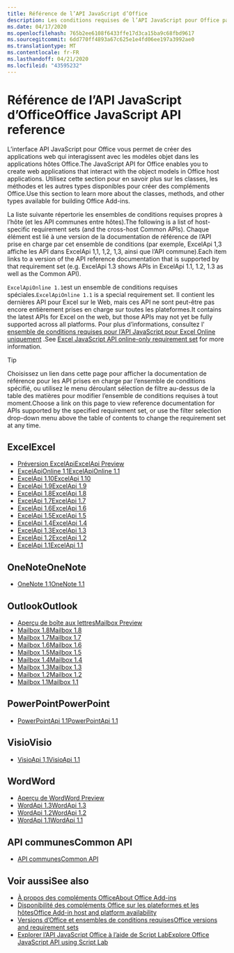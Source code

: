 ```yaml
---
title: Référence de l’API JavaScript d’Office
description: Les conditions requises de l’API JavaScript pour Office par hôte.
ms.date: 04/17/2020
ms.openlocfilehash: 765b2ee6108f6433ffe17d3ca15ba9c68fbd9617
ms.sourcegitcommit: 6dd770ff4893a67c625e1e4fd06ee197a3992ae0
ms.translationtype: MT
ms.contentlocale: fr-FR
ms.lasthandoff: 04/21/2020
ms.locfileid: "43595232"
---
```

# <a name="office-javascript-api-reference"></a><span data-ttu-id="3c10f-103">Référence de l’API JavaScript d’Office</span><span class="sxs-lookup"><span data-stu-id="3c10f-103">Office JavaScript API reference</span></span>

<span data-ttu-id="3c10f-104">L’interface API JavaScript pour Office vous permet de créer des applications web qui interagissent avec les modèles objet dans les applications hôtes Office.</span><span class="sxs-lookup"><span data-stu-id="3c10f-104">The JavaScript API for Office enables you to create web applications that interact with the object models in Office host applications.</span></span> <span data-ttu-id="3c10f-105">Utilisez cette section pour en savoir plus sur les classes, les méthodes et les autres types disponibles pour créer des compléments Office.</span><span class="sxs-lookup"><span data-stu-id="3c10f-105">Use this section to learn more about the classes, methods, and other types available for building Office Add-ins.</span></span>

<span data-ttu-id="3c10f-106">La liste suivante répertorie les ensembles de conditions requises propres à l’hôte (et les API communes entre hôtes).</span><span class="sxs-lookup"><span data-stu-id="3c10f-106">The following is a list of host-specific requirement sets (and the cross-host Common APIs).</span></span> <span data-ttu-id="3c10f-107">Chaque élément est lié à une version de la documentation de référence de l’API prise en charge par cet ensemble de conditions (par exemple, ExcelApi 1,3 affiche les API dans ExcelApi 1,1, 1,2, 1,3, ainsi que l’API commune).</span><span class="sxs-lookup"><span data-stu-id="3c10f-107">Each item links to a version of the API reference documentation that is supported by that requirement set (e.g. ExcelApi 1.3 shows APIs in ExcelApi 1.1, 1.2, 1.3 as well as the Common API).</span></span>

<span data-ttu-id="3c10f-108">`ExcelApiOnline 1.1`est un ensemble de conditions requises spéciales.</span><span class="sxs-lookup"><span data-stu-id="3c10f-108">`ExcelApiOnline 1.1` is a special requirement set.</span></span> <span data-ttu-id="3c10f-109">Il contient les dernières API pour Excel sur le Web, mais ces API ne sont peut-être pas encore entièrement prises en charge sur toutes les plateformes.</span><span class="sxs-lookup"><span data-stu-id="3c10f-109">It contains the latest APIs for Excel on the web, but those APIs may not yet be fully supported across all platforms.</span></span> <span data-ttu-id="3c10f-110">Pour plus d’informations, consultez l' [ensemble de conditions requises pour l’API JavaScript pour Excel Online uniquement](/office/dev/add-ins/reference/requirement-sets/excel-api-online-requirement-set) .</span><span class="sxs-lookup"><span data-stu-id="3c10f-110">See [Excel JavaScript API online-only requirement set](/office/dev/add-ins/reference/requirement-sets/excel-api-online-requirement-set) for more information.</span></span>

> [!TIP]
> <span data-ttu-id="3c10f-111">Choisissez un lien dans cette page pour afficher la documentation de référence pour les API prises en charge par l’ensemble de conditions spécifié, ou utilisez le menu déroulant sélection de filtre au-dessus de la table des matières pour modifier l’ensemble de conditions requises à tout moment.</span><span class="sxs-lookup"><span data-stu-id="3c10f-111">Choose a link on this page to view reference documentation for APIs supported by the specified requirement set, or use the filter selection drop-down menu above the table of contents to change the requirement set at any time.</span></span>

## <a name="excel"></a><span data-ttu-id="3c10f-112">Excel</span><span class="sxs-lookup"><span data-stu-id="3c10f-112">Excel</span></span>

- [<span data-ttu-id="3c10f-113">Préversion ExcelApi</span><span class="sxs-lookup"><span data-stu-id="3c10f-113">ExcelApi Preview</span></span>](/javascript/api/excel?view=excel-js-preview)
- [<span data-ttu-id="3c10f-114">ExcelApiOnline 1,1</span><span class="sxs-lookup"><span data-stu-id="3c10f-114">ExcelApiOnline 1.1</span></span>](/javascript/api/excel?view=excel-js-online)
- [<span data-ttu-id="3c10f-115">ExcelApi 1.10</span><span class="sxs-lookup"><span data-stu-id="3c10f-115">ExcelApi 1.10</span></span>](/javascript/api/excel?view=excel-js-1.10)
- [<span data-ttu-id="3c10f-116">ExcelApi 1.9</span><span class="sxs-lookup"><span data-stu-id="3c10f-116">ExcelApi 1.9</span></span>](/javascript/api/excel?view=excel-js-1.9)
- [<span data-ttu-id="3c10f-117">ExcelApi 1.8</span><span class="sxs-lookup"><span data-stu-id="3c10f-117">ExcelApi 1.8</span></span>](/javascript/api/excel?view=excel-js-1.8)
- [<span data-ttu-id="3c10f-118">ExcelApi 1.7</span><span class="sxs-lookup"><span data-stu-id="3c10f-118">ExcelApi 1.7</span></span>](/javascript/api/excel?view=excel-js-1.7)
- [<span data-ttu-id="3c10f-119">ExcelApi 1.6</span><span class="sxs-lookup"><span data-stu-id="3c10f-119">ExcelApi 1.6</span></span>](/javascript/api/excel?view=excel-js-1.6)
- [<span data-ttu-id="3c10f-120">ExcelApi 1.5</span><span class="sxs-lookup"><span data-stu-id="3c10f-120">ExcelApi 1.5</span></span>](/javascript/api/excel?view=excel-js-1.5)
- [<span data-ttu-id="3c10f-121">ExcelApi 1.4</span><span class="sxs-lookup"><span data-stu-id="3c10f-121">ExcelApi 1.4</span></span>](/javascript/api/excel?view=excel-js-1.4)
- [<span data-ttu-id="3c10f-122">ExcelApi 1.3</span><span class="sxs-lookup"><span data-stu-id="3c10f-122">ExcelApi 1.3</span></span>](/javascript/api/excel?view=excel-js-1.3)
- [<span data-ttu-id="3c10f-123">ExcelApi 1.2</span><span class="sxs-lookup"><span data-stu-id="3c10f-123">ExcelApi 1.2</span></span>](/javascript/api/excel?view=excel-js-1.2)
- [<span data-ttu-id="3c10f-124">ExcelApi 1.1</span><span class="sxs-lookup"><span data-stu-id="3c10f-124">ExcelApi 1.1</span></span>](/javascript/api/excel?view=excel-js-1.1)

## <a name="onenote"></a><span data-ttu-id="3c10f-125">OneNote</span><span class="sxs-lookup"><span data-stu-id="3c10f-125">OneNote</span></span>

- [<span data-ttu-id="3c10f-126">OneNote 1,1</span><span class="sxs-lookup"><span data-stu-id="3c10f-126">OneNote 1.1</span></span>](/javascript/api/onenote?view=onenote-js-1.1)

## <a name="outlook"></a><span data-ttu-id="3c10f-127">Outlook</span><span class="sxs-lookup"><span data-stu-id="3c10f-127">Outlook</span></span>

- [<span data-ttu-id="3c10f-128">Aperçu de boîte aux lettres</span><span class="sxs-lookup"><span data-stu-id="3c10f-128">Mailbox Preview</span></span>](/javascript/api/outlook?view=outlook-js-preview)
- [<span data-ttu-id="3c10f-129">Mailbox 1.8</span><span class="sxs-lookup"><span data-stu-id="3c10f-129">Mailbox 1.8</span></span>](/javascript/api/outlook?view=outlook-js-1.8)
- [<span data-ttu-id="3c10f-130">Mailbox 1.7</span><span class="sxs-lookup"><span data-stu-id="3c10f-130">Mailbox 1.7</span></span>](/javascript/api/outlook?view=outlook-js-1.7)
- [<span data-ttu-id="3c10f-131">Mailbox 1.6</span><span class="sxs-lookup"><span data-stu-id="3c10f-131">Mailbox 1.6</span></span>](/javascript/api/outlook?view=outlook-js-1.6)
- [<span data-ttu-id="3c10f-132">Mailbox 1.5</span><span class="sxs-lookup"><span data-stu-id="3c10f-132">Mailbox 1.5</span></span>](/javascript/api/outlook?view=outlook-js-1.5)
- [<span data-ttu-id="3c10f-133">Mailbox 1.4</span><span class="sxs-lookup"><span data-stu-id="3c10f-133">Mailbox 1.4</span></span>](/javascript/api/outlook?view=outlook-js-1.4)
- [<span data-ttu-id="3c10f-134">Mailbox 1.3</span><span class="sxs-lookup"><span data-stu-id="3c10f-134">Mailbox 1.3</span></span>](/javascript/api/outlook?view=outlook-js-1.3)
- [<span data-ttu-id="3c10f-135">Mailbox 1.2</span><span class="sxs-lookup"><span data-stu-id="3c10f-135">Mailbox 1.2</span></span>](/javascript/api/outlook?view=outlook-js-1.2)
- [<span data-ttu-id="3c10f-136">Mailbox 1.1</span><span class="sxs-lookup"><span data-stu-id="3c10f-136">Mailbox 1.1</span></span>](/javascript/api/outlook?view=outlook-js-1.1)

## <a name="powerpoint"></a><span data-ttu-id="3c10f-137">PowerPoint</span><span class="sxs-lookup"><span data-stu-id="3c10f-137">PowerPoint</span></span>

- [<span data-ttu-id="3c10f-138">PowerPointApi 1.1</span><span class="sxs-lookup"><span data-stu-id="3c10f-138">PowerPointApi 1.1</span></span>](/javascript/api/powerpoint?view=powerpoint-js-1.1)

## <a name="visio"></a><span data-ttu-id="3c10f-139">Visio</span><span class="sxs-lookup"><span data-stu-id="3c10f-139">Visio</span></span>

- [<span data-ttu-id="3c10f-140">VisioApi 1,1</span><span class="sxs-lookup"><span data-stu-id="3c10f-140">VisioApi 1.1</span></span>](/javascript/api/visio?view=visio-js-1.1)

## <a name="word"></a><span data-ttu-id="3c10f-141">Word</span><span class="sxs-lookup"><span data-stu-id="3c10f-141">Word</span></span>

- [<span data-ttu-id="3c10f-142">Aperçu de Word</span><span class="sxs-lookup"><span data-stu-id="3c10f-142">Word Preview</span></span>](/javascript/api/word?view=word-js-preview)
- [<span data-ttu-id="3c10f-143">WordApi 1.3</span><span class="sxs-lookup"><span data-stu-id="3c10f-143">WordApi 1.3</span></span>](/javascript/api/word?view=word-js-1.3)
- [<span data-ttu-id="3c10f-144">WordApi 1.2</span><span class="sxs-lookup"><span data-stu-id="3c10f-144">WordApi 1.2</span></span>](/javascript/api/word?view=word-js-1.2)
- [<span data-ttu-id="3c10f-145">WordApi 1.1</span><span class="sxs-lookup"><span data-stu-id="3c10f-145">WordApi 1.1</span></span>](/javascript/api/word?view=word-js-1.1)

## <a name="common-api"></a><span data-ttu-id="3c10f-146">API communes</span><span class="sxs-lookup"><span data-stu-id="3c10f-146">Common API</span></span>

- [<span data-ttu-id="3c10f-147">API communes</span><span class="sxs-lookup"><span data-stu-id="3c10f-147">Common API</span></span>](/javascript/api/office?view=common-js)

## <a name="see-also"></a><span data-ttu-id="3c10f-148">Voir aussi</span><span class="sxs-lookup"><span data-stu-id="3c10f-148">See also</span></span>

- [<span data-ttu-id="3c10f-149">À propos des compléments Office</span><span class="sxs-lookup"><span data-stu-id="3c10f-149">About Office Add-ins</span></span>](/office/dev/add-ins/overview)
- [<span data-ttu-id="3c10f-150">Disponibilité des compléments Office sur les plateformes et les hôtes</span><span class="sxs-lookup"><span data-stu-id="3c10f-150">Office Add-in host and platform availability</span></span>](/office/dev/add-ins/overview/office-add-in-availability)
- [<span data-ttu-id="3c10f-151">Versions d’Office et ensembles de conditions requises</span><span class="sxs-lookup"><span data-stu-id="3c10f-151">Office versions and requirement sets</span></span>](/office/dev/add-ins/develop/office-versions-and-requirement-sets)
- [<span data-ttu-id="3c10f-152">Explorer l’API JavaScript Office à l’aide de Script Lab</span><span class="sxs-lookup"><span data-stu-id="3c10f-152">Explore Office JavaScript API using Script Lab</span></span>](/office/dev/add-ins/overview/explore-with-script-lab)

